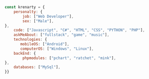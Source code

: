 
<a href="https://discord.com/users/1023631759998455918">
    <img "src="https://lanyard.cnrad.dev/api/1023631759998455918?hideDiscrim=false&hideStatus=false&hideTimestamp=false">
  </a>



```javascript
const krenarty = {
    personalty: {
        job: ["Web Developer"],
        sex: ["Male"],
},               
    code: ["Javascript", "C#", "HTML", "CSS", "PYTHON", "PHP"],
    askMeAbout: ["fullstack", "game", "music"],
    technologies: {
       mobileOS: ["Android"],
       computerOS: ["Windows", "Linux"],
    backEnd: {
        phpmodules: ["pchart", "ratchet", "mink"],
},
    databases: ["MySql"],
}}
```

